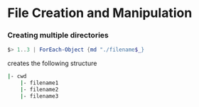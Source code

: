 # File Creation and Manipulation

### Creating multiple directories

```powershell
$> 1..3 | ForEach-Object {md "./filename$_}
```

creates the following structure

```bash
|- cwd
    |- filename1
    |- filename2
    |- filename3
```
